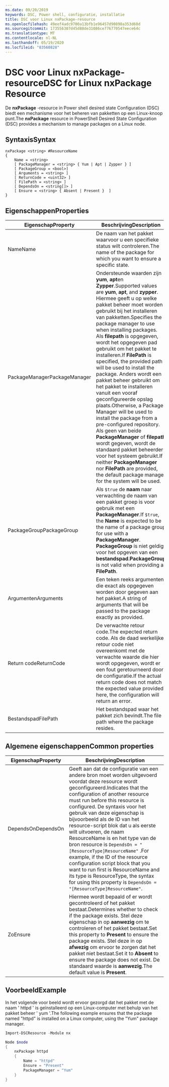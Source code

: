 ```yaml
---
ms.date: 09/20/2019
keywords: DSC, Power shell, configuratie, installatie
title: DSC voor Linux nxPackage-resource
ms.openlocfilehash: 49eef4adc9700a13bfb1e96457d90898a353d60d
ms.sourcegitcommit: 173556307d45d88de31086ce776770547eece64c
ms.translationtype: MT
ms.contentlocale: nl-NL
ms.lasthandoff: 05/19/2020
ms.locfileid: "83560828"
---
```

# <a name="dsc-for-linux-nxpackage-resource"></a><span data-ttu-id="4f21c-103">DSC voor Linux nxPackage-resource</span><span class="sxs-lookup"><span data-stu-id="4f21c-103">DSC for Linux nxPackage Resource</span></span>

<span data-ttu-id="4f21c-104">De **nxPackage** -resource in Power shell desired state Configuration (DSC) biedt een mechanisme voor het beheren van pakketten op een Linux-knoop punt.</span><span class="sxs-lookup"><span data-stu-id="4f21c-104">The **nxPackage** resource in PowerShell Desired State Configuration (DSC) provides a mechanism to manage packages on a Linux node.</span></span>

## <a name="syntax"></a><span data-ttu-id="4f21c-105">Syntaxis</span><span class="sxs-lookup"><span data-stu-id="4f21c-105">Syntax</span></span>

```Syntax
nxPackage <string> #ResourceName
{
    Name = <string>
    [ PackageManager = <string> { Yum | Apt | Zypper } ]
    [ PackageGroup = <bool>]
    [ Arguments = <string> ]
    [ ReturnCode = <uint32> ]
    [ FilePath = <string> ]
    [ DependsOn = <string[]> ]
    [ Ensure = <string> { Absent | Present }  ]
}
```

## <a name="properties"></a><span data-ttu-id="4f21c-106">Eigenschappen</span><span class="sxs-lookup"><span data-stu-id="4f21c-106">Properties</span></span>

|<span data-ttu-id="4f21c-107">Eigenschap</span><span class="sxs-lookup"><span data-stu-id="4f21c-107">Property</span></span> |<span data-ttu-id="4f21c-108">Beschrijving</span><span class="sxs-lookup"><span data-stu-id="4f21c-108">Description</span></span> |
|---|---|
|<span data-ttu-id="4f21c-109">Name</span><span class="sxs-lookup"><span data-stu-id="4f21c-109">Name</span></span> |<span data-ttu-id="4f21c-110">De naam van het pakket waarvoor u een specifieke status wilt controleren.</span><span class="sxs-lookup"><span data-stu-id="4f21c-110">The name of the package for which you want to ensure a specific state.</span></span> |
|<span data-ttu-id="4f21c-111">PackageManager</span><span class="sxs-lookup"><span data-stu-id="4f21c-111">PackageManager</span></span> |<span data-ttu-id="4f21c-112">Ondersteunde waarden zijn **yum**, **apt**en **Zypper**.</span><span class="sxs-lookup"><span data-stu-id="4f21c-112">Supported values are **yum**, **apt**, and **zypper**.</span></span> <span data-ttu-id="4f21c-113">Hiermee geeft u op welke pakket beheer moet worden gebruikt bij het installeren van pakketten.</span><span class="sxs-lookup"><span data-stu-id="4f21c-113">Specifies the package manager to use when installing packages.</span></span> <span data-ttu-id="4f21c-114">Als **filepath** is opgegeven, wordt het opgegeven pad gebruikt om het pakket te installeren.</span><span class="sxs-lookup"><span data-stu-id="4f21c-114">If **FilePath** is specified, the provided path will be used to install the package.</span></span> <span data-ttu-id="4f21c-115">Anders wordt een pakket beheer gebruikt om het pakket te installeren vanuit een vooraf geconfigureerde opslag plaats.</span><span class="sxs-lookup"><span data-stu-id="4f21c-115">Otherwise, a Package Manager will be used to install the package from a pre-configured repository.</span></span> <span data-ttu-id="4f21c-116">Als geen van beide **PackageManager** of **filepath** wordt gegeven, wordt de standaard pakket beheerder voor het systeem gebruikt.</span><span class="sxs-lookup"><span data-stu-id="4f21c-116">If neither **PackageManager** nor **FilePath** are provided, the default package manager for the system will be used.</span></span> |
|<span data-ttu-id="4f21c-117">PackageGroup</span><span class="sxs-lookup"><span data-stu-id="4f21c-117">PackageGroup</span></span> |<span data-ttu-id="4f21c-118">Als `$true` de **naam** naar verwachting de naam van een pakket groep is voor gebruik met een **PackageManager**.</span><span class="sxs-lookup"><span data-stu-id="4f21c-118">If `$true`, the **Name** is expected to be the name of a package group for use with a **PackageManager**.</span></span> <span data-ttu-id="4f21c-119">**PackageGroup** is niet geldig voor het opgeven van een **bestandspad**.</span><span class="sxs-lookup"><span data-stu-id="4f21c-119">**PackageGroup** is not valid when providing a **FilePath**.</span></span> |
|<span data-ttu-id="4f21c-120">Argumenten</span><span class="sxs-lookup"><span data-stu-id="4f21c-120">Arguments</span></span> |<span data-ttu-id="4f21c-121">Een teken reeks argumenten die exact als opgegeven worden door gegeven aan het pakket.</span><span class="sxs-lookup"><span data-stu-id="4f21c-121">A string of arguments that will be passed to the package exactly as provided.</span></span> |
|<span data-ttu-id="4f21c-122">Return code</span><span class="sxs-lookup"><span data-stu-id="4f21c-122">ReturnCode</span></span> |<span data-ttu-id="4f21c-123">De verwachte retour code.</span><span class="sxs-lookup"><span data-stu-id="4f21c-123">The expected return code.</span></span> <span data-ttu-id="4f21c-124">Als de daad werkelijke retour code niet overeenkomt met de verwachte waarde die hier wordt opgegeven, wordt er een fout geretourneerd door de configuratie.</span><span class="sxs-lookup"><span data-stu-id="4f21c-124">If the actual return code does not match the expected value provided here, the configuration will return an error.</span></span> |
|<span data-ttu-id="4f21c-125">Bestandspad</span><span class="sxs-lookup"><span data-stu-id="4f21c-125">FilePath</span></span> |<span data-ttu-id="4f21c-126">Het bestandspad waar het pakket zich bevindt.</span><span class="sxs-lookup"><span data-stu-id="4f21c-126">The file path where the package resides.</span></span> |

## <a name="common-properties"></a><span data-ttu-id="4f21c-127">Algemene eigenschappen</span><span class="sxs-lookup"><span data-stu-id="4f21c-127">Common properties</span></span>

|<span data-ttu-id="4f21c-128">Eigenschap</span><span class="sxs-lookup"><span data-stu-id="4f21c-128">Property</span></span> |<span data-ttu-id="4f21c-129">Beschrijving</span><span class="sxs-lookup"><span data-stu-id="4f21c-129">Description</span></span> |
|---|---|
|<span data-ttu-id="4f21c-130">DependsOn</span><span class="sxs-lookup"><span data-stu-id="4f21c-130">DependsOn</span></span> |<span data-ttu-id="4f21c-131">Geeft aan dat de configuratie van een andere bron moet worden uitgevoerd voordat deze resource wordt geconfigureerd.</span><span class="sxs-lookup"><span data-stu-id="4f21c-131">Indicates that the configuration of another resource must run before this resource is configured.</span></span> <span data-ttu-id="4f21c-132">De syntaxis voor het gebruik van deze eigenschap is bijvoorbeeld als de ID van het resource-script blok dat u als eerste wilt uitvoeren, de naam ResourceName is en het type van de bron resource is `DependsOn = "[ResourceType]ResourceName"` .</span><span class="sxs-lookup"><span data-stu-id="4f21c-132">For example, if the ID of the resource configuration script block that you want to run first is ResourceName and its type is ResourceType, the syntax for using this property is `DependsOn = "[ResourceType]ResourceName"`.</span></span> |
|<span data-ttu-id="4f21c-133">Zo</span><span class="sxs-lookup"><span data-stu-id="4f21c-133">Ensure</span></span> |<span data-ttu-id="4f21c-134">Hiermee wordt bepaald of er wordt gecontroleerd of het pakket bestaat.</span><span class="sxs-lookup"><span data-stu-id="4f21c-134">Determines whether to check if the package exists.</span></span> <span data-ttu-id="4f21c-135">Stel deze eigenschap in op **aanwezig** om te controleren of het pakket bestaat.</span><span class="sxs-lookup"><span data-stu-id="4f21c-135">Set this property to **Present** to ensure the package exists.</span></span> <span data-ttu-id="4f21c-136">Stel deze in op **afwezig** om ervoor te zorgen dat het pakket niet bestaat.</span><span class="sxs-lookup"><span data-stu-id="4f21c-136">Set it to **Absent** to ensure the package does not exist.</span></span> <span data-ttu-id="4f21c-137">De standaard waarde is **aanwezig**.</span><span class="sxs-lookup"><span data-stu-id="4f21c-137">The default value is **Present**.</span></span> |

## <a name="example"></a><span data-ttu-id="4f21c-138">Voorbeeld</span><span class="sxs-lookup"><span data-stu-id="4f21c-138">Example</span></span>

<span data-ttu-id="4f21c-139">In het volgende voor beeld wordt ervoor gezorgd dat het pakket met de naam ' httpd ' is geïnstalleerd op een Linux-computer met behulp van het pakket beheer ' yum '.</span><span class="sxs-lookup"><span data-stu-id="4f21c-139">The following example ensures that the package named "httpd" is installed on a Linux computer, using the "Yum" package manager.</span></span>

```powershell
Import-DSCResource -Module nx

Node $node
{
    nxPackage httpd
    {
        Name = "httpd"
        Ensure = "Present"
        PackageManager = "Yum"
    }
}
```
